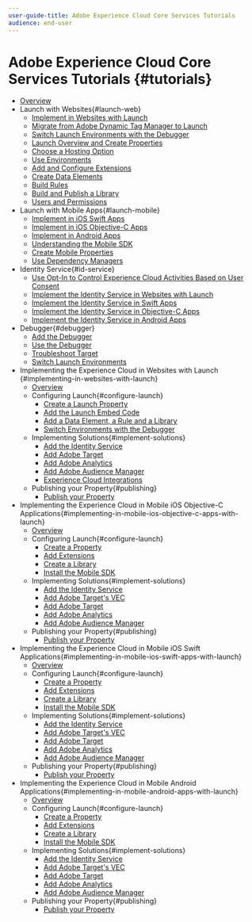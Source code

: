 ```yaml
---
user-guide-title: Adobe Experience Cloud Core Services Tutorials
audience: end-user
---
```


# Adobe Experience Cloud Core Services Tutorials {#tutorials}

+ [Overview](overview.md)
+ Launch with Websites{#launch-web}
  + [Implement in Websites with Launch](https://docs.adobe.com/content/help/en/experience-cloud/implementing-in-websites-with-launch/index.html)
  + [Migrate from Adobe Dynamic Tag Manager to Launch](launch-web/migrate-from-dynamic-tag-manager-to-launch.md)
  + [Switch Launch Environments with the Debugger](https://docs.adobe.com/content/help/en/experience-cloud/implementing-in-websites-with-launch/configure-launch/launch-switch-environments.html)
  + [Launch Overview and Create Properties](launch-web/launch-overview-and-creating-properties.md)
  + [Choose a Hosting Option](launch-web/choosing-a-hosting-option-in-launch.md)
  + [Use Environments](launch-web/using-environments-in-launch.md)
  + [Add and Configure Extensions](launch-web/adding-and-configuring-launch-extensions.md)
  + [Create Data Elements](launch-web/creating-data-elements-in-launch.md)
  + [Build Rules](launch-web/building-rules-in-launch.md)
  + [Build and Publish a Library](launch-web/building-and-publishing-a-library-in-launch.md)
  + [Users and Permissions](launch-web/launch-users-and-permissions.md)
+ Launch with Mobile Apps{#launch-mobile}
  + [Implement in iOS Swift Apps](https://docs.adobe.com/content/help/en/experience-cloud/implementing-in-mobile-ios-swift-apps-with-launch/index.html)
  + [Implement in iOS Objective-C Apps](https://docs.adobe.com/content/help/en/experience-cloud/implementing-in-mobile-ios-objective-c-apps-with-launch/index.html)
  + [Implement in Android Apps](https://docs.adobe.com/content/help/en/experience-cloud/implementing-in-mobile-android-apps-with-launch/index.html)
  + [Understanding the Mobile SDK](launch-mobile/understanding-the-mobile-sdks.md)
  + [Create Mobile Properties](launch-mobile/create-mobile-properties-in-launch.md)
  + [Use Dependency Managers](launch-mobile/use-dependency-managers-with-mobile-sdk.md)
+ Identity Service{#id-service}
  + [Use Opt-In to Control Experience Cloud Activities Based on User Consent](id-service/use-opt-in-to-control-experience-cloud-activities-based-on-user-consent.md)
  + [Implement the Identity Service in Websites with Launch](https://docs.adobe.com/content/help/en/experience-cloud/implementing-in-websites-with-launch/implement-solutions/id-service.html)
  + [Implement the Identity Service in Swift Apps](https://docs.adobe.com/content/help/en/experience-cloud/implementing-in-mobile-ios-swift-apps-with-launch/implement-solutions/id-service.html)
  + [Implement the Identity Service in Objective-C Apps](https://docs.adobe.com/content/help/en/experience-cloud/implementing-in-mobile-ios-objective-c-apps-with-launch/implement-solutions/id-service.html)
  + [Implement the Identity Service in Android Apps](https://docs.adobe.com/content/help/en/experience-cloud/implementing-in-mobile-android-apps-with-launch/implement-solutions/id-service.html)
+ Debugger{#debugger}
  + [Add the Debugger](debugger/add-the-extension.md)
  + [Use the Debugger](debugger/use-the-experience-cloud-debugger.md)
  + [Troubleshoot Target](https://docs.adobe.com/content/help/en/target-learn/tutorials/troubleshooting/troubleshoot-with-the-experience-cloud-debugger.html)
  + [Switch Launch Environments](https://docs.adobe.com/content/help/en/experience-cloud/implementing-in-websites-with-launch/configure-launch/launch-switch-environments.html)
+ Implementing the Experience Cloud in Websites with Launch {#implementing-in-websites-with-launch}
  + [Overview](website-implementation/index.md)
  + Configuring Launch{#configure-launch}
    + [Create a Launch Property](website-implementation/launch.md)
    + [Add the Launch Embed Code](website-implementation/launch-add-embed.md)
    + [Add a Data Element, a Rule and a Library](website-implementation/launch-data-elements-rules.md)
    + [Switch Environments with the Debugger](website-implementation/launch-switch-environments.md)
  + Implementing Solutions{#implement-solutions}
    + [Add the Identity Service](website-implementation/id-service.md)
    + [Add Adobe Target](website-implementation/target.md)
    + [Add Adobe Analytics](website-implementation/analytics.md)
    + [Add Adobe Audience Manager](website-implementation/audience-manager.md)
    + [Experience Cloud Integrations](website-implementation/integrations.md)
  + Publishing your Property{#publishing}
    + [Publish your Property](website-implementation/publish.md)
+ Implementing the Experience Cloud in Mobile iOS Objective-C Applications{#implementing-in-mobile-ios-objective-c-apps-with-launch}
  + [Overview](mobile-ios-objective-c-implementation/index.md)
  + Configuring Launch{#configure-launch}
    + [Create a Property](mobile-ios-objective-c-implementation/launch-create-a-property.md)
    + [Add Extensions](mobile-ios-objective-c-implementation/launch-add-extensions.md)
    + [Create a Library](mobile-ios-objective-c-implementation/launch-create-a-library.md)
    + [Install the Mobile SDK](mobile-ios-objective-c-implementation/launch-install-the-mobile-sdk.md)
  + Implementing Solutions{#implement-solutions}
    + [Add the Identity Service](mobile-ios-objective-c-implementation/id-service.md)
    + [Add Adobe Target's VEC](mobile-ios-objective-c-implementation/target-vec.md)
    + [Add Adobe Target](mobile-ios-objective-c-implementation/target.md)
    + [Add Adobe Analytics](mobile-ios-objective-c-implementation/analytics.md)
    + [Add Adobe Audience Manager](mobile-ios-objective-c-implementation/audience-manager.md)
  + Publishing your Property{#publishing}
    + [Publish your Property](mobile-ios-objective-c-implementation/publish.md)
+ Implementing the Experience Cloud in Mobile iOS Swift Applications{#implementing-in-mobile-ios-swift-apps-with-launch}
  + [Overview](mobile-ios-swift-implementation/index.md)
  + Configuring Launch{#configure-launch}
    + [Create a Property](mobile-ios-swift-implementation/launch-create-a-property.md)
    + [Add Extensions](mobile-ios-swift-implementation/launch-add-extensions.md)
    + [Create a Library](mobile-ios-swift-implementation/launch-create-a-library.md)
    + [Install the Mobile SDK](mobile-ios-swift-implementation/launch-install-the-mobile-sdk.md)
  + Implementing Solutions{#implement-solutions}
    + [Add the Identity Service](mobile-ios-swift-implementation/id-service.md)
    + [Add Adobe Target's VEC](mobile-ios-swift-implementation/target-vec.md)
    + [Add Adobe Target](mobile-ios-swift-implementation/target.md)
    + [Add Adobe Analytics](mobile-ios-swift-implementation/analytics.md)
    + [Add Adobe Audience Manager](mobile-ios-swift-implementation/audience-manager.md)
  + Publishing your Property{#publishing}
    + [Publish your Property](mobile-ios-swift-implementation/publish.md)
+ Implementing the Experience Cloud in Mobile Android Applications{#implementing-in-mobile-android-apps-with-launch}
  + [Overview](mobile-android-implementation/index.md)
  + Configuring Launch{#configure-launch}
    + [Create a Property](mobile-android-implementation/launch-create-a-property.md)
    + [Add Extensions](mobile-android-implementation/launch-add-extensions.md)
    + [Create a Library](mobile-android-implementation/launch-create-a-library.md)
    + [Install the Mobile SDK](mobile-android-implementation/launch-install-the-mobile-sdk.md)
  + Implementing Solutions{#implement-solutions}
    + [Add the Identity Service](mobile-android-implementation/id-service.md)
    + [Add Adobe Target's VEC](mobile-android-implementation/target-vec.md)
    + [Add Adobe Target](mobile-android-implementation/target.md)
    + [Add Adobe Analytics](mobile-android-implementation/analytics.md)
    + [Add Adobe Audience Manager](mobile-android-implementation/audience-manager.md)
  + Publishing your Property{#publishing}
    + [Publish your Property](mobile-android-implementation/publish.md)
